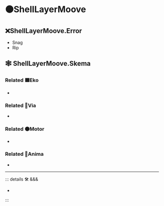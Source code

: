 # 🟠<motor>ShellLayerMoove</motor>

## ❌<error>ShellLayerMoove.Error</error>

- Snag
- Rip

## 🕸 ShellLayerMoove.Skema

### Related 🟩<ekos>Eko</ekos>

-

### Related 🔻<via>Via</via>

-

### Related 🟠<motor>Motor</motor>

-

### Related 💜<anima>Anima</anima>

-

---

<!-- =================================================== -->
<!-- =================================================== -->
<!-- =================================================== -->
<!-- =================================================== -->
<!-- =================================================== -->
::: details 🛠 <dev>&&&</dev>

-

:::
